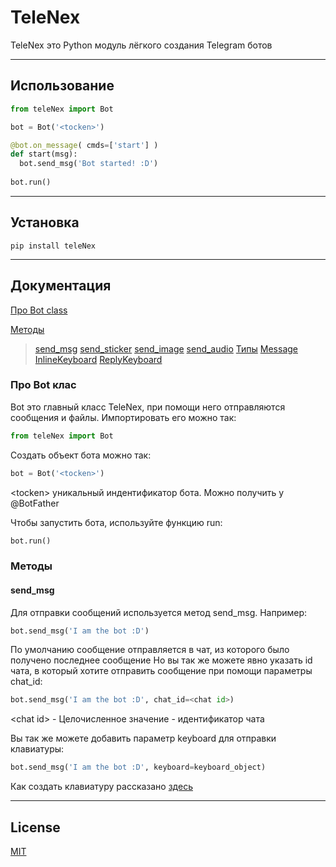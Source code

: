# TeleNex

TeleNex это Python модуль лёгкого создания Telegram ботов

____

## Использование

```python
from teleNex import Bot

bot = Bot('<tocken>')

@bot.on_message( cmds=['start'] )
def start(msg):
  bot.send_msg('Bot started! :D')
  
bot.run()
```

____

## Установка
```
pip install teleNex
```

____

## Документация
[Про Bot class](#about-bot-class)

[Методы](#методы)
> [send_msg](#send_msg)
> [send_sticker](#send_sticker)
> [send_image](#send_image)
> [send_audio](#send_audio)
[Типы](#)
> [Message](#Message)
> [InlineKeyboard](#InlineKeyboard)
> [ReplyKeyboard](#ReplyKeyboard)

### Про Bot клас
Bot это главный класс TeleNex, при помощи него отправляются сообщения и файлы. 
Импортировать его можно так:
```python
from teleNex import Bot
```

Создать объект бота можно так:
```python
bot = Bot('<tocken>')
```
\<tocken\> уникальный индентификатор бота. Можно получить у @BotFather

Чтобы запустить бота, используйте функцию run:
```python
bot.run()
```

### Методы

#### send_msg

Для отправки сообщений используется метод send_msg. Например:
```python
bot.send_msg('I am the bot :D')
```

По умолчанию сообщение отправляется в чат, из которого было получено последнее сообщение
Но вы так же можете явно указать id чата, в который хотите отправить сообщение при помощи параметры chat_id:
```python
bot.send_msg('I am the bot :D', chat_id=<chat id>)
```
\<chat id\> - Целочисленное значение - идентификатор чата

Вы так же можете добавить параметр keyboard для отправки клавиатуры:
```python
bot.send_msg('I am the bot :D', keyboard=keyboard_object)
```
Как создать клавиатуру рассказано [здесь](#keyboard)
____

## License

[MIT](https://choosealicense.com/licenses/mit/)
